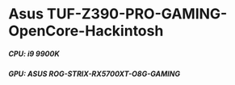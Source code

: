 # Asus TUF-Z390-PRO-GAMING-OpenCore-Hackintosh

##### CPU: i9 9900K
##### GPU: ASUS ROG-STRIX-RX5700XT-O8G-GAMING
